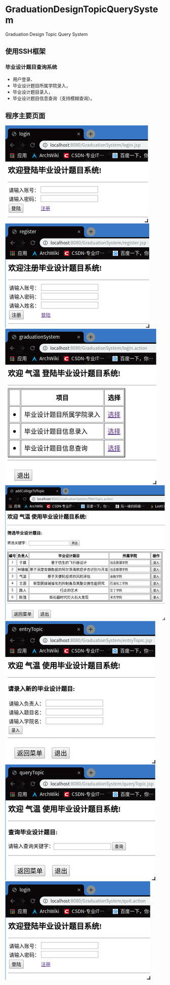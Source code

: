 # GraduationDesignTopicQuerySystem
Graduation Design Topic Query System

## 使用SSH框架

### 毕业设计题目查询系统  
* 用户登录、  
* 毕业设计题目所属学院录入，  
* 毕业设计题目录入，  
* 毕业设计题目信息查询（支持模糊查询）。  

## 程序主要页面

![登录页面](https://github.com/Garletta/GraduationDesignTopicQuerySystem/raw/master/Images/login.png)
![注册页面](https://github.com/Garletta/GraduationDesignTopicQuerySystem/raw/master/Images/register.png)
![菜单页面](https://github.com/Garletta/GraduationDesignTopicQuerySystem/raw/master/Images/menu.png)
![学院录入页面](https://github.com/Garletta/GraduationDesignTopicQuerySystem/raw/master/Images/addCollege.png)
![题目录入页面](https://github.com/Garletta/GraduationDesignTopicQuerySystem/raw/master/Images/entryTopic.png)
![题目查询页面](https://github.com/Garletta/GraduationDesignTopicQuerySystem/raw/master/Images/queryTopic.png)
![退出页面](https://github.com/Garletta/GraduationDesignTopicQuerySystem/raw/master/Images/quit.png)
